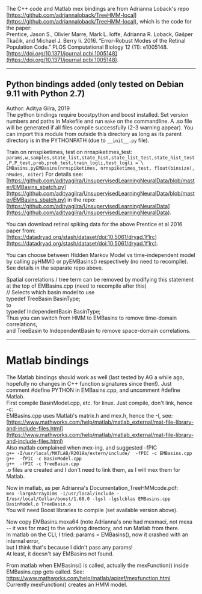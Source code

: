 The C++ code and Matlab mex bindings are from Adrianna Loback's repo [https://github.com/adriannaloback/TreeHMM-local](https://github.com/adriannaloback/TreeHMM-local), which is the code for the paper:  
Prentice, Jason S., Olivier Marre, Mark L. Ioffe, Adrianna R. Loback, Gašper Tkačik, and Michael J. Berry Ii. 2016. “Error-Robust Modes of the Retinal Population Code.” PLOS Computational Biology 12 (11): e1005148. [https://doi.org/10.1371/journal.pcbi.1005148](https://doi.org/10.1371/journal.pcbi.1005148).  
  
-------------  
  
## Python bindings added (only tested on Debian 9.11 with Python 2.7)  
Author: Aditya Gilra, 2019    
The python bindings require boostpython and boost installed. Set version numbers and paths in Makefile and run `make` on the commandline. A .so file will be generated if all files compile successfully (2-3 warning appear). You can import this module from outside this directory as long as its parent directory is in the PYTHONPATH (due to `__init__.py` file).  
  
Train on nrnspiketimes, test on nrnspiketimes_test:  
`params,w,samples,state_list,state_hist,state_list_test,state_hist_test,P,P_test,prob,prob_test,train_logli,test_logli = \
        EMBasins.pyEMBasins(nrnspiketimes, nrnspiketimes_test, float(binsize), nModes, niter)`
For details see: [https://github.com/adityagilra/UnsupervisedLearningNeuralData/blob/master/EMBasins_sbatch.py](https://github.com/adityagilra/UnsupervisedLearningNeuralData/blob/master/EMBasins_sbatch.py) in the repo: [https://github.com/adityagilra/UnsupervisedLearningNeuralData](https://github.com/adityagilra/UnsupervisedLearningNeuralData).  

You can download retinal spiking data for the above Prentice et al 2016 paper from:  
[https://datadryad.org/stash/dataset/doi:10.5061/dryad.1f1rc](https://datadryad.org/stash/dataset/doi:10.5061/dryad.1f1rc).
  
You can choose between Hidden Markov Model vs time-independent model by calling pyHMM() or pyEMBasins() respectively (no need to recompile). See details in the separate repo above.  
  
Spatial correlations / tree term can be removed by modifying this statement at the top of EMBasins.cpp (need to recompile after this)  
 // Selects which basin model to use  
 typedef TreeBasin BasinType;  
 to  
 typedef IndependentBasin BasinType;  
Thus you can switch from HMM to EMBasins to remove time-domain correlations,  
 and TreeBasin to IndependentBasin to remove space-domain correlations.  

-------------  
  
# Matlab bindings  
The Matlab bindings should work as well (last tested by AG a while ago, hopefully no changes in C++ function signatures since then!). Just comment #define PYTHON in EMBasins.cpp, and uncomment #define Matlab.  
First compile BasinModel.cpp, etc. for linux. Just compile, don't link, hence -c:  
EMBasins.cpp uses Matlab's matrix.h and mex.h, hence the -I, see:  
 [https://www.mathworks.com/help/matlab/matlab_external/mat-file-library-and-include-files.html](https://www.mathworks.com/help/matlab/matlab_external/mat-file-library-and-include-files.html)  
Also matlab complained when mex-ing, and suggested -fPIC  
`g++ -I/usr/local/MATLAB/R2019a/extern/include/  -fPIC -c EMBasins.cpp`  
`g++  -fPIC -c BasinModel.cpp`  
`g++  -fPIC -c TreeBasin.cpp`  
.o files are created and I don't need to link them, as I will mex them for Matlab.  
    
Now in matlab, as per Adrianna's Documentation_TreeHMMcode.pdf:  
`mex -largeArrayDims -I/usr/local/include -I/usr/local/Cellar/boost/1.68.0 -lgsl -lgslcblas EMBasins.cpp BasinModel.o TreeBasin.o`  
You will need Boost libraries to compile (set available version above).  
  
Now copy EMBasins.mexa64 (note Adrianna's one had mexmaci, not mexa -- it was for mac) to the working directory, and run Matlab from there.  
In matlab on the CLI, I tried: params = EMBasins(), now it crashed with an internal error,  
 but I think that's because I didn't pass any params!  
 At least, it doesn't say EMBasins not found.  

From matlab when EMBasins() is called, actually the mexFunction() inside EMBasins.cpp gets called. See:  
https://www.mathworks.com/help/matlab/apiref/mexfunction.html  
Currently mexFunction() creates an HMM model.  
  
